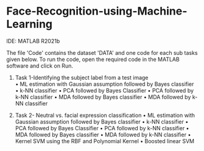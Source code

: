 # Face-Recognition-using-Machine-Learning

IDE: MATLAB R2021b

The file 'Code' contains the dataset 'DATA' and one code for each sub tasks given below. To run the code, open the required code in the MATLAB software and click on Run.
1) Task 1-Identifying the subject label from a test image  
•	ML estimation with Gaussian assumption followed by Bayes classifier
•	k-NN classifier
•	PCA followed by Bayes Classifier
•	PCA followed by k-NN classifier
•	MDA followed by Bayes classifier
•	MDA followed by k-NN classifier

2) Task 2- Neutral vs. facial expression   classification 
•	ML  estimation with Gaussian assumption followed by Bayes classifier
•	k-NN classifier
•	PCA followed by Bayes Classifier
•	PCA followed by k-NN classifier
•	MDA followed by Bayes classifier 
•	MDA followed by k-NN classifier
•	Kernel SVM using the RBF and Polynomial Kernel
•	Boosted linear SVM 
